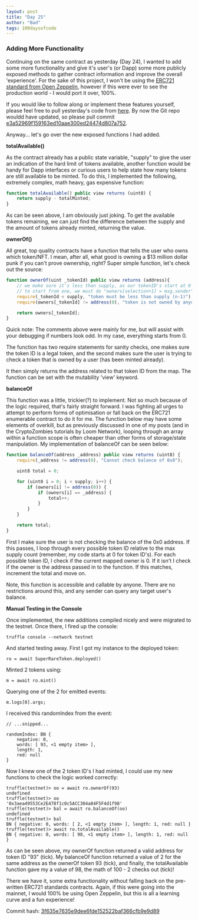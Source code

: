 ```yaml
---
layout: post
title: "Day 25"
author: "Bad"
tags: 100daysofcode
---
```


### Adding More Functionality 

Continuing on the same contract as yesterday (Day 24), I wanted to add some more functionality and give it's user's (or Dapp) some more publicly exposed methods to gather contract information and improve the overall 'experience'. For the sake of this project, I won't be using the [ERC721 standard from Open Zeppelin](https://docs.openzeppelin.com/contracts/4.x/), however if this were ever to see the production world - I would port it over, 100%.

If you would like to follow along or implement these features yourself, please feel free to pull yesterday's code from [here](https://github.com/BadAtBlockchain/random_object_contract). By now the Git repo wouldd have updated, so please pull commit [e3a52969f159163ed10aae300ed24474d807a752](https://github.com/BadAtBlockchain/random_object_contract/tree/7b9282256c76449e519b4dd78175a99d10a58c96).

Anyway... let's go over the new exposed functions I had added.

**totalAvailable()**

As the contract already has a public state variable, "supply" to give the user an indication of the hard limit of tokens available, another function would be handy for Dapp interfaces or curious users to help state how many tokens are still available to be minted. To do this, I implemented the following, extremely complex, math heavy, gas expensive function:

```javascript
function totalAvailable() public view returns (uint8) {
    return supply - totalMinted;
}
```

As can be seen above, I am obviously just joking. To get the available tokens remaining, we can just find the difference between the supply and the amount of tokens already minted, returning the value.

**ownerOf()**

All great, top quality contracts have a function that tells the user who owns which token/NFT. I mean, after all, what good is owning a $13 million dollar punk if you can't prove ownership, right? Super simple function, let's check out the source:

```javascript
function ownerOf(uint _tokenId) public view returns (address){
    // we make sure it's less than supply, as our tokenID's start at 0 in this project
    // to start from one, we must do "owners[selection+1] = msg.sender" in the mint function
    require(_tokenId < supply, "token must be less than supply (n-1)");
    require(owners[_tokenId] != address(0), "token is not owned by anyone yet");

    return owners[_tokenId];
}
```

Quick note: The comments above were mainly for me, but will assist with your debugging if numbers look odd. In my case, everything starts from 0. 

The function has two require statements for sanity checks, one makes sure the token ID is a legal token, and the second makes sure the user is trying to check a token that is owned by a user (has been minted already).

It then simply returns the address related to that token ID from the map. The function can be set with the mutability 'view' keyword. 

**balanceOf**

This function was a little, trickier(?) to implement. Not so much because of the logic required, that's fairly straight forward. I was fighting all urges to attempt to perform forms of optimisation or fall back on the ERC721 enumerable contract to do it for me. The function below may have some elements of overkill, but as previously discussed in one of my posts (and in the CryptoZombies tutorials by Loom Network), looping through an array within a function scope is often cheaper than other forms of storage/state manipulation. My implementation of balanceOf can be seen below:

```javascript
function balanceOf(address _address) public view returns (uint8) {
	require(_address != address(0), "Cannot check balance of 0x0");

	uint8 total = 0;

	for (uint8 i = 0; i < supply; i++) {
		if (owners[i] != address(0)) {
			if (owners[i] == _address) {
				total++;
			}
		}
	}

	return total;
}
```

First I make sure the user is not checking the balance of the 0x0 address. If this passes, I loop through every possible token ID relative to the max supply count (remember, my code starts at 0 for token ID's). For each possible token ID, I check if the current mapped owner is 0. If it isn't I check if the owner is the address passed in to the function. If this matches, increment the total and move on.

Note, this function is accessible and callable by anyone. There are no restrictions around this, and any sender can query any target user's balance.

**Manual Testing in the Console**

Once implemented, the new additions compiled nicely and were migrated to the testnet. Once there, I fired up the console:

```
truffle console --network testnet
```

And started testing away. First I got my instance to the deployed token:

```
ro = await SuperRareToken.deployed()
```

Minted 2 tokens using:

```
m = await ro.mint()
```

Querying one of the 2 for emitted events:

```
m.logs[0].args;
```

 I received this randomIndex from the event:

```
// ...snipped...

randomIndex: BN {
    negative: 0,
    words: [ 93, <1 empty item> ],
    length: 1,
    red: null
}
```

Now I knew one of the 2 token ID's I had minted, I could use my new functions to check the logic worked correctly:

```
truffle(testnet)> oo = await ro.ownerOf(93)
undefined
truffle(testnet)> oo
'0x3aea49553Ce2E478f1c0c5ACC304a84F5F4d1f98'
truffle(testnet)> bal = await ro.balanceOf(oo)
undefined
truffle(testnet)> bal
BN { negative: 0, words: [ 2, <1 empty item> ], length: 1, red: null }
truffle(testnet)> await ro.totalAvailable()
BN { negative: 0, words: [ 98, <1 empty item> ], length: 1, red: null }
```

As can be seen above, my ownerOf function returned a valid address for token ID "93" (tick). My balanceOf function returned a value of 2 for the same address as the ownerOf token 93 (tick), and finally, the totalAvailable function gave my a value of 98, the math of 100 - 2 checks out (tick)!

There we have it, some extra functionality without falling back on the pre-written ERC721 standards contracts. Again, if this were going into the mainnet, I would 100% be using Open Zeppelin, but this is all a learning curve and a fun experience!

Commit hash: [3f635e7635e9dee6fde152522baf366cfb9e9d89](https://github.com/BadAtBlockchain/random_object_contract/commit/3f635e7635e9dee6fde152522baf366cfb9e9d89)